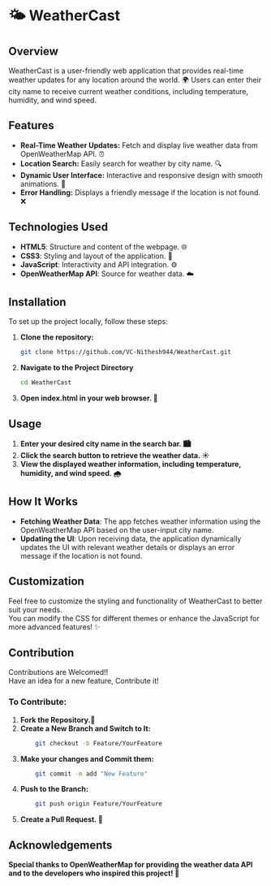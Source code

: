 # 🌤️ WeatherCast

## Overview
WeatherCast is a user-friendly web application that provides real-time weather updates for any location around the world. 🌍 Users can enter their city name to receive current weather conditions, including temperature, humidity, and wind speed.

## Features
- **Real-Time Weather Updates:** Fetch and display live weather data from OpenWeatherMap API. ⏰
- **Location Search:** Easily search for weather by city name. 🔍
- **Dynamic User Interface:** Interactive and responsive design with smooth animations. 🎨
- **Error Handling:** Displays a friendly message if the location is not found. ❌

## Technologies Used
- **HTML5**: Structure and content of the webpage. 🌐
- **CSS3**: Styling and layout of the application. 🎨
- **JavaScript**: Interactivity and API integration. ⚙️
- **OpenWeatherMap API**: Source for weather data. ☁️

## Installation
To set up the project locally, follow these steps:

1. **Clone the repository:**
   ```bash
   git clone https://github.com/VC-Nithesh944/WeatherCast.git
   ```
2. **Navigate to the Project Directory**
   ```bash
   cd WeatherCast
   ```
3. **Open index.html in your web browser. 🌈**

## Usage
  1. **Enter your desired city name in the search bar. 🏙️**
  2. **Click the search button to retrieve the weather data. ☀️**
  3. **View the displayed weather information, including temperature, humidity, and wind speed. 🌧️**

## How It Works
  - **Fetching Weather Data**: The app fetches weather information using the OpenWeatherMap API based on the user-input city name.
  - **Updating the UI**: Upon receiving data, the application dynamically updates the UI with relevant weather details or displays an error message if the location is not found.

## Customization
  Feel free to customize the styling and functionality of WeatherCast to better suit your needs.
  <br> You can modify the CSS for different themes or enhance the JavaScript for more advanced features! ✨

## Contribution
  Contributions are Welcomed!! <br>Have an idea for a new feature, Contribute it!
  ### To Contribute:
  1. **Fork the Repository.🍴**
  2. **Create a New Branch and Switch to It:**
      ```bash
          git checkout -b Feature/YourFeature
      ```
  3. **Make your changes and Commit them:**
      ```bash
          git commit -m add "New Feature"
      ```
  4. **Push to the Branch:**
      ```bash
          git push origin Feature/YourFeature
      ```
  5. **Create a Pull Request. 🔄**

## Acknowledgements
   **Special thanks to OpenWeatherMap for providing the weather data API and to the developers who inspired this project! 🙏**
